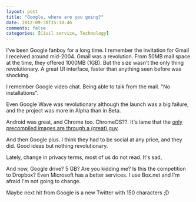 ```yaml
---
layout: post
title: "Google, where are you going?"
date: 2012-09-30T15:18:46
comments: false
categories: [Civil service, Technology]
---
```


I've been Google fanboy for a long time.&nbsp;I remember the invitation for Gmail I received around mid-2004. Gmail was a revolution. From 50MB mail space at the time, they offered 1000MB (1GB). But the size wasn't the only thing revolutionary. A great UI interface, faster than anything seen before was shocking.


I remember Google video chat. Being able to talk from the mail. "No installations".


Even Google Wave was revolutionary although the launch was a big failure, and the project was more in Alpha than in Beta.


Android was great, and Chrome too. ChromeOS??. It's lame that the <a href="http://chromeos.hexxeh.net/" target="_blank">only precompiled images are through a (great) guy</a>.


And then&nbsp;Google plus. I think they had to be social at any price, and they did. Good ideas but nothing revolutionary.


Lately, change in privacy terms, most of us do not read. It's sad,


And now, Google drive? 5 GB? Are you kidding me? Is this the competition to Dropbox? Even Microsoft has a better services. I use Box.net and I'm afraid I'm not going to change.


Maybe next hit from Google is a new Twitter with 150 characters ;D
